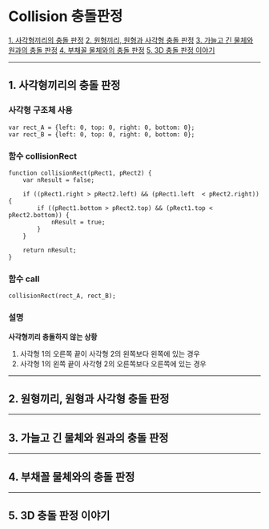 #  Collision 충돌판정
[1. 사각형끼리의 충돌 판정](#1.-사각형끼리의-충돌-판정)
[2. 원형끼리, 원형과 사각형 충돌 판정](#2.-원형끼리,-원형과-사각형-충돌-판정)
[3. 가늘고 긴 물체와 원과의 충돌 판정](#3.-가늘고-긴-물체와-원과의-충돌-판정)
[4. 부채꼴 물체와의 충돌 판정](#4.-부채꼴-물체와의-충돌-판정)
[5. 3D 충돌 판정 이야기](#5.-3D-충돌-판정-이야기)

---

## 1. 사각형끼리의 충돌 판정

### 사각형 구조체 사용
```
var rect_A = {left: 0, top: 0, right: 0, bottom: 0};
var rect_B = {left: 0, top: 0, right: 0, bottom: 0};
```

### 함수 collisionRect

```
function collisionRect(pRect1, pRect2) {
	var nResult = false;

	if ((pRect1.right > pRect2.left) && (pRect1.left  < pRect2.right)) {
		if ((pRect1.bottom > pRect2.top) && (pRect1.top < pRect2.bottom)) {
			nResult = true;
		}
	}

	return nResult;
}
```

### 함수 call
```
collisionRect(rect_A, rect_B);
```

### 설명

**사각형끼리 충돌하지 않는 상황**

1. 사각형 1의 오른쪽 끝이 사각형 2의 왼쪽보다 왼쪽에 있는 경우
2. 사각형 1의 왼쪽 끝이 사각형 2의 오른쪽보다 오른쪽에 있는 경우



---

## 2. 원형끼리, 원형과 사각형 충돌 판정

---

## 3. 가늘고 긴 물체와 원과의 충돌 판정

---

## 4. 부채꼴 물체와의 충돌 판정

---

## 5. 3D 충돌 판정 이야기